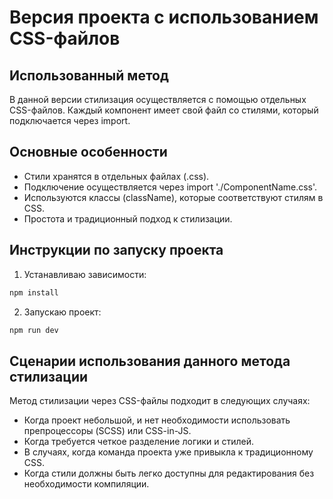 # Версия проекта с использованием CSS-файлов
## Использованный метод
В данной версии стилизация осуществляется с помощью отдельных CSS-файлов. Каждый компонент имеет свой файл со стилями, который подключается через import.
## Основные особенности
* Стили хранятся в отдельных файлах (.css).
* Подключение осуществляется через import './ComponentName.css'.
* Используются классы (className), которые соответствуют стилям в CSS.
* Простота и традиционный подход к стилизации.
## Инструкции по запуску проекта
1. Устанавливаю зависимости:
```bash
npm install
```
2. Запускаю проект:
```bash
npm run dev
```
## Сценарии использования данного метода стилизации
Метод стилизации через CSS-файлы подходит в следующих случаях:
* Когда проект небольшой, и нет необходимости использовать препроцессоры (SCSS) или CSS-in-JS.
* Когда требуется четкое разделение логики и стилей.
* В случаях, когда команда проекта уже привыкла к традиционному CSS.
* Когда стили должны быть легко доступны для редактирования без необходимости компиляции.

